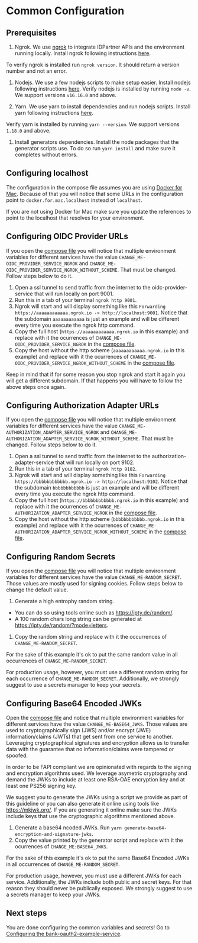 # Common Configuration

## Prerequisites
1. Ngrok. We use [ngrok](https://ngrok.com/) to integrate IDPartner APIs and the environment running locally. Install ngrok following instructions [here](https://ngrok.com/download).

  To verify ngrok is installed run `ngrok version`. It should return a version number and not an error.

1. Nodejs. We use a few nodejs scripts to make setup easier. Install nodejs following instructions [here](https://nodejs.org/en/download/).
  Verify nodejs is installed by running `node -v`. We support versions `v16.16.0` and above.

1. Yarn. We use yarn to install dependencies and run nodejs scripts. Install yarn following instructions [here](https://classic.yarnpkg.com/lang/en/docs/install/#mac-stable).

  Verify yarn is installed by running `yarn --version`. We support versions `1.18.0` and above.
1. Install generators dependencies. Install the node packages that the generator scripts use. To do so run `yarn install` and make sure it completes without errors.

## Configuring localhost
The configuration in the compose file assumes you are using [Docker for Mac](https://docs.docker.com/desktop/install/mac-install/). Because of that you will notice that some URLs in the configuration point to `docker.for.mac.localhost` instead of `localhost`.

If you are not using Docker for Mac make sure you update the references to point to the localhost that resolves for your environment.

## Configuring OIDC Provider URLs
If you open the [compose file](../docker-compose.yml) you will notice that multiple environment variables for different services have the value `CHANGE_ME-OIDC_PROVIDER_SERVICE_NGROK` and `CHANGE_ME-OIDC_PROVIDER_SERVICE_NGROK_WITHOUT_SCHEME`. That must be changed. Follow steps below to do it.

1. Open a ssl tunnel to send traffic from the internet to the oidc-provider-service that will run locally on port 9001.
  1. Run this in a tab of your terminal `ngrok http 9001`.
  1. Ngrok will start and will display something like this `Forwarding  https://aaaaaaaaaaaa.ngrok.io -> http://localhost:9001`. Notice that the subdomain `aaaaaaaaaaaa` is just an example and will be different every time you execute the ngrok http command.
1. Copy the full host (`https://aaaaaaaaaaaa.ngrok.io` in this example) and replace with it the ocurrences of `CHANGE_ME-OIDC_PROVIDER_SERVICE_NGROK` in the [compose file](../docker-compose.yml).
1. Copy the host without the http scheme (`aaaaaaaaaaaa.ngrok.io` in this example) and replace with it the ocurrences of `CHANGE_ME-OIDC_PROVIDER_SERVICE_NGROK_WITHOUT_SCHEME` in the [compose file](../docker-compose.yml).

Keep in mind that if for some reason you stop ngrok and start it again you will get a different subdomain. If that happens you will have to follow the above steps once again.

## Configuring Authorization Adapter URLs
If you open the [compose file](../docker-compose.yml) you will notice that multiple environment variables for different services have the value `CHANGE_ME-AUTHORIZATION_ADAPTER_SERVICE_NGROK` and `CHANGE_ME-AUTHORIZATION_ADAPTER_SERVICE_NGROK_WITHOUT_SCHEME`. That must be changed. Follow steps below to do it.

1. Open a ssl tunnel to send traffic from the internet to the authorization-adapter-service that will run locally on port 9102.
  1. Run this in a tab of your terminal `ngrok http 9102`.
  1. Ngrok will start and will display something like this `Forwarding  https://bbbbbbbbbbbb.ngrok.io -> http://localhost:9102`. Notice that the subdomain `bbbbbbbbbbbb` is just an example and will be different every time you execute the ngrok http command.
1. Copy the full host (`https://bbbbbbbbbbbb.ngrok.io` in this example) and replace with it the ocurrences of `CHANGE_ME-AUTHORIZATION_ADAPTER_SERVICE_NGROK` in the [compose file](../docker-compose.yml).
1. Copy the host without the http scheme (`bbbbbbbbbbbb.ngrok.io` in this example) and replace with it the ocurrences of `CHANGE_ME-AUTHORIZATION_ADAPTER_SERVICE_NGROK_WITHOUT_SCHEME` in the [compose file](../docker-compose.yml).

## Configuring Random Secrets
If you open the [compose file](../docker-compose.yml) you will notice that multiple environment variables for different services have the value `CHANGE_ME-RANDOM_SECRET`. Those values are mostly used for signing cookies. Follow steps below to change the default value.

1. Generate a high entrophy random string.
  - You can do so using tools online such as https://ipty.de/random/.
  - A 100 random chars long string can be generated at https://ipty.de/random/?mode=letters.
1. Copy the random string and replace with it the occurrences of `CHANGE_ME-RANDOM_SECRET`.

For the sake of this example it's ok to put the same random value in all occurrences of `CHANGE_ME-RANDOM_SECRET`.

For production usage, however, you must use a different random string for each occurrence of `CHANGE_ME-RANDOM_SECRET`. Additionally, we strongly suggest to use a secrets manager to keep your secrets.


## Configuring Base64 Encoded JWKs
Open the [compose file](../docker-compose.yml) and notice that multiple environment variables for different services have the value `CHANGE_ME-BASE64_JWKS`. Those values are used to cryptographically sign (JWS) and/or encrypt (JWE) information/claims (JWTs) that get sent from one service to another. Leveraging cryptographical signatures and encryption allows us to transfer data with the guarantee that no information/claims were tampered or spoofed.

In order to be FAPI compliant we are opinionated with regards to the signing and encryption algorithms used. We leverage asymetric cryptography and demand the JWKs to include at least one RSA-OAE encryption key and at least one PS256 signing key.

We suggest you to generate the JWKs using a script we provide as part of this guideline or you can also generate it online using tools like https://mkjwk.org/. If you are generating it online make sure the JWKs include keys that use the cryptographic algorithms mentioned above.

1. Generate a base64 ncoded JWKs. Run `yarn generate-base64-encryption-and-signature-jwks`.
1. Copy the value printed by the generator script and replace with it the ocurrences of `CHANGE_ME:BASE64_JWKS`.

For the sake of this example it's ok to put the same Base64 Encoded JWKs in all occurrences of `CHANGE_ME-RANDOM_SECRET`.

For production usage, however, you must use a different JWKs for each service. Additionally, the JWKs include both public and secret keys. For that reason they should never be publically exposed. We strongly suggest to use a secrets manager to keep your JWKs.

## Next steps
You are done configuring the common variables and secrets! Go to [Configuring the bank-oauth2-example-service](configuring-bank-oauth2-example-service.md).
